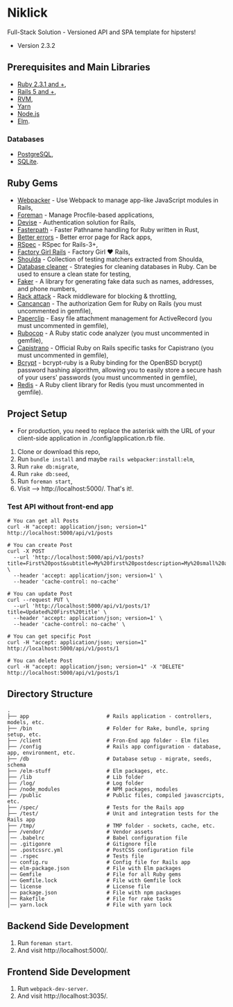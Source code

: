 # Niklick
Full-Stack Solution - Versioned API and SPA template for hipsters!

* Version 2.3.2

## Prerequisites and Main Libraries
* [Ruby 2.3.1 and +](https://www.ruby-lang.org/en/downloads/),
* [Rails 5 and +](http://guides.rubyonrails.org/getting_started.html),
* [RVM](https://rvm.io/),
* [Yarn](https://yarnpkg.com/lang/en/)
* [Node.js](https://nodejs.org/en/)
* [Elm](http://elm-lang.org/).

### Databases
* [PostgreSQL](https://www.postgresql.org/docs/),
* [SQLite](https://sqlite.org/).

## Ruby Gems
* [Webpacker](https://github.com/rails/webpacker) - Use Webpack to manage app-like JavaScript modules in Rails,
* [Foreman](https://github.com/ddollar/foreman) - Manage Procfile-based applications,
* [Devise](https://github.com/plataformatec/devise) - Authentication solution for Rails,
* [Fasterpath](https://github.com/danielpclark/faster_path) - Faster Pathname handling for Ruby written in Rust,
* [Better errors](https://github.com/charliesome/better_errors) - Better error page for Rack apps,
* [RSpec](https://github.com/rspec/rspec-rails) - RSpec for Rails-3+,
* [Factory Girl Rails](https://github.com/thoughtbot/factory_girl_rails) - Factory Girl ♥ Rails,
* [Shoulda](http://matchers.shoulda.io/) - Collection of testing matchers extracted from Shoulda,
* [Database cleaner](http://databasecleaner.github.io/) - Strategies for cleaning databases in Ruby. Can be used to ensure a clean state for testing,
* [Faker](https://github.com/stympy/faker) - A library for generating fake data such as names, addresses, and phone numbers,
* [Rack attack](https://github.com/kickstarter/rack-attack) - Rack middleware for blocking & throttling,
* [Cancancan](https://github.com/CanCanCommunity/cancancan) - The authorization Gem for Ruby on Rails (you must uncommented in gemfile),
* [Paperclip](https://github.com/thoughtbot/paperclip) - Easy file attachment management for ActiveRecord (you must uncommented in gemfile),
* [Rubocop](https://github.com/bbatsov/rubocop) - A Ruby static code analyzer (you must uncommented in gemfile),
* [Capistrano](https://github.com/capistrano/rails) - Official Ruby on Rails specific tasks for Capistrano (you must uncommented in gemfile),  
* [Bcrypt](https://github.com/codahale/bcrypt-ruby) - bcrypt-ruby is a Ruby binding for the OpenBSD bcrypt() password hashing algorithm, allowing you to easily store a secure hash of your users' passwords (you must uncommented in gemfile),
* [Redis](https://github.com/redis/redis-rb) - A Ruby client library for Redis (you must uncommented in gemfile).

## Project Setup

* For production, you need to replace the asterisk with the URL of your client-side application in ./config/application.rb file.

1. Clone or download this repo,
2. Run `bundle install` and maybe `rails webpacker:install:elm`,
3. Run `rake db:migrate`,
4. Run `rake db:seed`,
5. Run `foreman start`, 
6. Visit --> http://localhost:5000/. That's it!.

### Test API without front-end app
```shell
# You can get all Posts
curl -H "accept: application/json; version=1" http://localhost:5000/api/v1/posts

# You can create Post
curl -X POST 
  --url 'http://localhost:5000/api/v1/posts?title=First%20post&subtitle=My%20first%20postdescription=My%20small%20and%20test%20first%20post.&content=This%20is%20a%20content%20of%20my%20first%20post' \ 
  --header 'accept: application/json; version=1' \
  --header 'cache-control: no-cache' 

# You can update Post  
curl --request PUT \
  --url 'http://localhost:5000/api/v1/posts/1?title=Updated%20First%20title' \
  --header 'accept: application/json; version=1' \
  --header 'cache-control: no-cache' \

# You can get specific Post 
curl -H "accept: application/json; version=1" http://localhost:5000/api/v1/posts/1

# You can delete Post 
curl -H "accept: application/json; version=1" -X "DELETE" http://localhost:5000/api/v1/posts/1
```

## Directory Structure

```shell
.
├── app                         # Rails application - controllers, models, etc.
├── /bin                        # Folder for Rake, bundle, spring setup, etc.
├── /client                     # Fron-End app folder - Elm files
├── /config                     # Rails app configuration - database, app, environment, etc.
├── /db                         # Database setup - migrate, seeds, schema
├── /elm-stuff                  # Elm packages, etc.
├── /lib                        # Lib folder
├── /log/                       # Log folder
├── /node_modules               # NPM packages, modules
├── /public                     # Public files, compiled javascrcipts, etc.
├── /spec/                      # Tests for the Rails app
├── /test/                      # Unit and integration tests for the Rails app
├── /tmp/                       # TMP folder - sockets, cache, etc.
├── /vendor/                    # Vendor assets
│── .babelrc                    # Babel configuration file
│── .gitigonre                  # Gitignore file
│── .postcssrc.yml              # PostCSS configuration file
│── .rspec                      # Tests file
│── config.ru                   # Config file for Rails app
│── elm-package.json            # File with Elm packages
│── Gemfile                     # File for all Ruby gems
│── Gemfile.lock                # File with Gemfile lock
│── license                     # License file
│── package.json                # File with npm packages
│── Rakefile                    # File for rake tasks
│── yarn.lock                   # File with yarn lock
```

## Backend Side Development
1. Run `foreman start`.
2. And visit http://localhost:5000/.

## Frontend Side Development
1. Run `webpack-dev-server`.
2. And visit http://localhost:3035/.